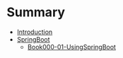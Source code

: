 # Summary

* [Introduction](README.md)
* [SpringBoot](SpringBoot/README.md)
  * [Book000-01-UsingSpringBoot](SpringBoot/Book000-01-UsingSpringBoot.md)

